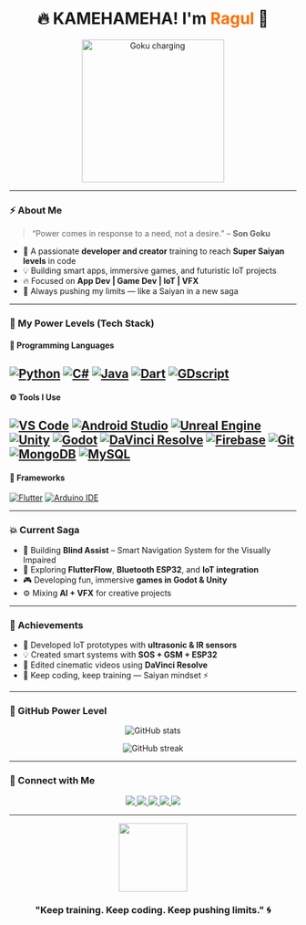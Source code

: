 <!-- ⚡ GOKU-THEMED GITHUB PROFILE README BY RAGUL -->

<h1 align="center">🔥 KAMEHAMEHA! I'm <span style="color:#FF6F00;">Ragul</span> 🐉</h1>

<p align="center">
  <img src="https://media.giphy.com/media/11bXQwA4aY5E2I/giphy.gif" width="250px" alt="Goku charging">
</p>

---

### ⚡ About Me  
> “Power comes in response to a need, not a desire.” – **Son Goku**

- 💪 A passionate **developer and creator** training to reach **Super Saiyan levels** in code  
- 💡 Building smart apps, immersive games, and futuristic IoT projects  
- 🔥 Focused on **App Dev | Game Dev | IoT | VFX**
- 🌌 Always pushing my limits — like a Saiyan in a new saga

---

### 🧠 My Power Levels (Tech Stack)

#### 🐉 Programming Languages
  [![Python](https://img.shields.io/badge/Python-3776AB?logo=python&logoColor=white)](https://www.python.org)
  [![C#](https://img.shields.io/badge/C%23-239120?logo=csharp&logoColor=white)](https://docs.microsoft.com/dotnet/csharp/)
  [![Java](https://img.shields.io/badge/Java-007396?logo=java&logoColor=white)](https://www.oracle.com/java/)
  [![Dart](https://img.shields.io/badge/Dart-0175C2?logo=dart&logoColor=white)](https://dart.dev)
  [![GDscript](https://img.shields.io/badge/GDscript-478CBF?logo=godot-engine&logoColor=white)](https://godotengine.org)
---

#### ⚙️ Tools I Use
  [![VS Code](https://img.shields.io/badge/VS%20Code-007ACC?logo=visual-studio-code&logoColor=white)](https://code.visualstudio.com/)
  [![Android Studio](https://img.shields.io/badge/Android%20Studio-3DDC84?logo=android-studio&logoColor=white)](https://developer.android.com/studio)
  [![Unreal Engine](https://img.shields.io/badge/Unreal%20Engine-0E1128?logo=unreal-engine&logoColor=white)](https://www.unrealengine.com/)
  [![Unity](https://img.shields.io/badge/Unity-100000?logo=unity&logoColor=white)](https://unity.com/)
  [![Godot](https://img.shields.io/badge/Godot-478CBF?logo=godot-engine&logoColor=white)](https://godotengine.org/)
  [![DaVinci Resolve](https://img.shields.io/badge/DaVinci%20Resolve-1C1C1C?logo=davinci-resolve&logoColor=white)](https://www.blackmagicdesign.com/products/davinciresolve/)
  [![Firebase](https://img.shields.io/badge/Firebase-FFCA28?logo=firebase&logoColor=black)](https://firebase.google.com/)
  [![Git](https://img.shields.io/badge/Git-F05032?logo=git&logoColor=white)](https://git-scm.com/)
  [![MongoDB](https://img.shields.io/badge/MongoDB-4EA94B?logo=mongodb&logoColor=white)](https://www.mongodb.com/)
  [![MySQL](https://img.shields.io/badge/MySQL-4479A1?logo=mysql&logoColor=white)](https://www.mysql.com/)
---

#### 🧩 Frameworks
  [![Flutter](https://img.shields.io/badge/Flutter-02569B?logo=flutter&logoColor=white)](https://flutter.dev/)
  [![Arduino IDE](https://img.shields.io/badge/Arduino%20IDE-00979D?logo=arduino&logoColor=white)](https://www.arduino.cc/en/software)

---

### 💥 Current Saga
- 🌱 Building **Blind Assist** – Smart Navigation System for the Visually Impaired  
- 🔭 Exploring **FlutterFlow**, **Bluetooth ESP32**, and **IoT integration**  
- 🎮 Developing fun, immersive **games in Godot & Unity**  
- ⚙️ Mixing **AI + VFX** for creative projects  

---

### 🥇 Achievements
- 🦾 Developed IoT prototypes with **ultrasonic & IR sensors**  
- 💡 Created smart systems with **SOS + GSM + ESP32**  
- 🎨 Edited cinematic videos using **DaVinci Resolve**  
- 💪 Keep coding, keep training — Saiyan mindset ⚡

---

### 🐲 GitHub Power Level
<p align="center">
  <img src="https://github-readme-stats.vercel.app/api?username=ragul&show_icons=true&theme=tokyonight&hide_border=true&title_color=FF6F00&icon_color=FFD700" alt="GitHub stats" />
</p>

<p align="center">
  <img src="https://github-readme-streak-stats.herokuapp.com?user=ragul&theme=tokyonight&hide_border=true&background=0D1117&fire=FF6F00&currStreakLabel=FFD700" alt="GitHub streak" />
</p>

---

### 🌌 Connect with Me
<p align="center">
  <a href="https://github.com/ragul2006" target="_blank">
    <img src="https://img.shields.io/badge/GitHub-%23000000.svg?&style=for-the-badge&logo=github&logoColor=white" />
  </a>
  <a href="vetriragul0@gmail.com">
    <img src="https://img.shields.io/badge/Email-DB4437?style=for-the-badge&logo=gmail&logoColor=white" />
  </a>
  <a href="https://www.linkedin.com/in/ragul-v-5a5aa221b/" target="_blank">
    <img src="https://img.shields.io/badge/LinkedIn-0077B5?style=for-the-badge&logo=linkedin&logoColor=white" />
  </a>
  <a href="https://www.instagram.com/tnr_king_18?igsh=dmVuMWppdWNic3Ry" target="_blank">
    <img src="https://img.shields.io/badge/Instagram-E4405F?style=for-the-badge&logo=instagram&logoColor=white" />
  </a>
  <a href="https://www.facebook.com/ragul017" target="_blank">
    <img src="https://img.shields.io/badge/Facebook-1877F2?style=for-the-badge&logo=facebook&logoColor=white" />
  </a>
</p>

---

<p align="center">
  <img src="https://media.giphy.com/media/SYIZN2lRf6Pqg/giphy.gif" width="120px">
</p>

<h3 align="center">"Keep training. Keep coding. Keep pushing limits." 🌀</h3>
